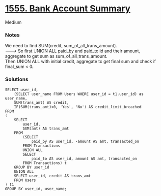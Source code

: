 # [1555. Bank Account Summary](https://leetcode.com/problems/bank-account-summary/description/)

Medium

### Notes

We need to find SUM(credit, sum_of_all_trans_amount).\
---> So first UNION ALL paid_by and paid_to id and their amount, aggregate to get sum as sum_of_all_trans_amount.\
Then UNION ALL with initial credit, aggregate to get final sum and check if final_sum < 0.



### Solutions

```mysql
SELECT user_id, 
    (SELECT user_name FROM Users WHERE user_id = t1.user_id) as user_name,
    SUM(trans_amt) AS credit,
    IF(SUM(trans_amt)<0, 'Yes', 'No') AS credit_limit_breached
FROM
(
    SELECT  
        user_id,
        SUM(amt) AS trans_amt
    FROM
        (SELECT 
            paid_by AS user_id, -amount AS amt, transacted_on
        FROM Transactions
        UNION ALL
        SELECT 
            paid_to AS user_id, amount AS amt, transacted_on
        FROM Transactions) t
    GROUP BY user_id
    UNION ALL
    SELECT user_id, credit AS trans_amt
    FROM Users
) t1
GROUP BY user_id, user_name;
```
